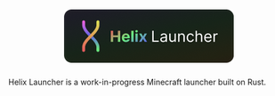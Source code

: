 <h1>
<div align="center">
<img alt="Helix Launcher Banner" src="https://raw.githubusercontent.com/HelixLauncher/Art/main/branding/banner-launcher/banner-launcher_96h.png"></img>
</div>
</h1>

Helix Launcher is a work-in-progress Minecraft launcher built on Rust.
